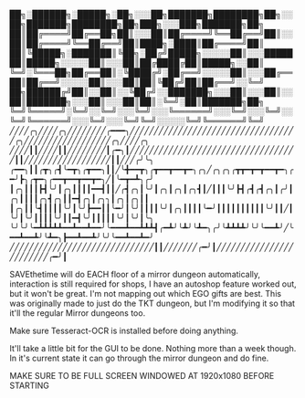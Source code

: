 ██╗░██████╗░█████╗░██╗░░░██╗███████╗████████╗██╗░░██╗███████╗████████╗██╗███╗░░░███╗███████╗██╗
██║██╔════╝██╔══██╗██║░░░██║██╔════╝╚══██╔══╝██║░░██║██╔════╝╚══██╔══╝██║████╗░████║██╔════╝██║
██║╚█████╗░███████║╚██╗░██╔╝█████╗░░░░░██║░░░███████║█████╗░░░░░██║░░░██║██╔████╔██║█████╗░░██║
╚═╝░╚═══██╗██╔══██║░╚████╔╝░██╔══╝░░░░░██║░░░██╔══██║██╔══╝░░░░░██║░░░██║██║╚██╔╝██║██╔══╝░░╚═╝
██╗██████╔╝██║░░██║░░╚██╔╝░░███████╗░░░██║░░░██║░░██║███████╗░░░██║░░░██║██║░╚═╝░██║███████╗██╗
╚═╝╚═════╝░╚═╝░░╚═╝░░░╚═╝░░░╚══════╝░░░╚═╝░░░╚═╝░░╚═╝╚══════╝░░░╚═╝░░░╚═╝╚═╝░░░░░╚═╝╚══════╝╚═╝
            ╱╱╱╱╭╮╱╱╱╱╭╮╱╱╱╱╱╱╱╱╭━━━╮╱╱╱╱╱╱╱╱╱╱╱╱╱╱╱╱╱╱╱╱╱╱╱╱╱╱╱╱╱╱╱╱╱╱╱╭╮╱╱╱╱╱╱╱╱╱╱╱╱╱╱╱╱╱╱╭╮╱╱╱╱╭╮
            ╱╱╱╱┃┃╱╱╱╱┃┃╱╱╱╱╱╱╱╱┃╭━╮┃╱╱╱╱╱╱╱╱╱╱╱╱╱╱╱╱╱╱╱╱╱╱╱╱╱╱╱╱╱╱╱╱╱╱╱┃┃╱╱╱╱╱╱╱╱╱╱╱╱╱╱╱╱╱╱┃┃╱╱╱╭╯╰╮
            ╭━━╮┃┃╭┳╮╭┫╰━┳╮╭┳━━╮┃┃╱╰╋━━┳╮╭┳━━┳━━┳━╮╭╮╱╭╮╭╮╭┳┳━┳━┳━━┳━╮╭━╯┣╮╭┳━╮╭━━┳━━┳━━┳━╮╱┃╰━┳━┻╮╭╯
            ┃╭╮┃┃┃┣┫╰╯┃╭╮┃┃┃┃━━┫┃┃╱╭┫╭╮┃╰╯┃╭╮┃╭╮┃╭╮┫┃╱┃┃┃╰╯┣┫╭┫╭┫╭╮┃╭╯┃╭╮┃┃┃┃╭╮┫╭╮┃┃━┫╭╮┃╭╮╮┃╭╮┃╭╮┃┃
            ┃╭╮┃┃╰┫┃┃┃┃╰╯┃╰╯┣━━┃┃╰━╯┃╰╯┃┃┃┃╰╯┃╭╮┃┃┃┃╰━╯┃┃┃┃┃┃┃┃┃┃╰╯┃┃╱┃╰╯┃╰╯┃┃┃┃╰╯┃┃━┫╰╯┃┃┃┃┃╰╯┃╰╯┃╰╮  
            ╰╯╰╯╰━┻┻┻┻┻━━┻━━┻━━╯╰━━━┻━━┻┻┻┫╭━┻╯╰┻╯╰┻━╮╭╯╰┻┻┻┻╯╰╯╰━━┻╯╱╰━━┻━━┻╯╰┻━╮┣━━┻━━┻╯╰╯╰━━┻━━┻━╯
            ╱╱╱╱╱╱╱╱╱╱╱╱╱╱╱╱╱╱╱╱╱╱╱╱╱╱╱╱╱╱┃┃╱╱╱╱╱╱╱╭━╯┃╱╱╱╱╱╱╱╱╱╱╱╱╱╱╱╱╱╱╱╱╱╱╱╱╭━╯┃


SAVEthetime will do EACH floor of a mirror dungeon automatically, interaction is still required for shops, I have an autoshop feature worked out, but it won't be great.
I'm not mapping out which EGO gifts are best.
This was originally made to just do the TKT dungeon, but I'm modifying it so that it'll the regular Mirror dungeons too. 

Make sure Tesseract-OCR is installed before doing anything.

It'll take a little bit for the GUI to be done. Nothing more than a week though. In it's current state it can go through the mirror dungeon and do fine. 

MAKE SURE TO BE FULL SCREEN WINDOWED AT 1920x1080 BEFORE STARTING
